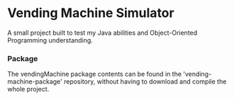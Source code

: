 # Vending Machine Simulator

A small project built to test my Java abilities and Object-Oriented Programming understanding.

### Package

The vendingMachine package contents can be found in the 'vending-machine-package' repository, without having to download and compile the whole project.

